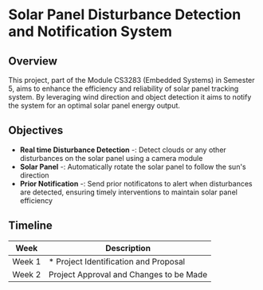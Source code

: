 # Solar Panel Disturbance Detection and Notification System

## Overview

This project, part of the Module CS3283 (Embedded Systems) in Semester 5, aims to enhance the efficiency and reliability of solar panel tracking system. By leveraging wind direction and object detection it aims to notify the system for an optimal solar panel energy output. 

## Objectives

- **Real time Disturbance Detection** -: Detect clouds or any other disturbances on the solar panel using a camera module
- **Solar Panel** -: Automatically rotate the solar panel to follow the sun's direction
- **Prior Notification** -: Send prior notificatons to alert when disturbances are detected, ensuring timely interventions to maintain solar panel efficiency

## Timeline

| Week | Description |
| ----------- | ----------- |
| Week 1 | * Project Identification and Proposal </br>|
| Week 2 | Project Approval and Changes to be Made |



